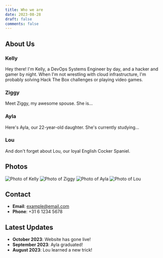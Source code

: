 ```yaml
---
title: Who we are
date: 2023-08-28
draft: false
comments: false
---
```


## About Us

### Kelly

Hey there! I'm Kelly, a DevOps Systems Engineer by day, and a hacker and gamer by night. When I'm not wrestling with cloud infrastructure, I'm probably solving Hack The Box challenges or playing video games.

### Ziggy

Meet Ziggy, my awesome spouse. She is...

### Ayla

Here's Ayla, our 22-year-old daughter. She's currently studying...

### Lou

And don't forget about Lou, our loyal English Cocker Spaniel.

## Photos

![Photo of Kelly](/photo-of-kelly.jpg)
![Photo of Ziggy](/photo-of-ziggy.jpg)
![Photo of Ayla](/photo-of-ayla.jpg)
![Photo of Lou](/photo-of-lou.jpg)

## Contact

- **Email**: [example@email.com](mailto:example@email.com)
- **Phone**: +31 6 1234 5678

## Latest Updates

- **October 2023**: Website has gone live!
- **September 2023**: Ayla graduated!
- **August 2023**: Lou learned a new trick!
